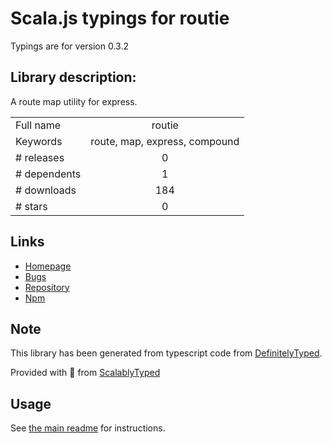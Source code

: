 
# Scala.js typings for routie

Typings are for version 0.3.2

## Library description:
A route map utility for express.

|                    |                 |
| ------------------ | :-------------: |
| Full name          | routie |
| Keywords           | route, map, express, compound |
| # releases         | 0 |
| # dependents       | 1 |
| # downloads        | 184 |
| # stars            | 0 |

## Links
- [Homepage](https://github.com/taoyuan/routie)
- [Bugs](https://github.com/taoyuan/routie/issues)
- [Repository](https://github.com/taoyuan/routie)
- [Npm](https://www.npmjs.com/package/routie)
    


## Note
This library has been generated from typescript code from [DefinitelyTyped](https://definitelytyped.org).

Provided with :purple_heart: from [ScalablyTyped](https://github.com/oyvindberg/ScalablyTyped)

## Usage
See [the main readme](../../readme.md) for instructions.


